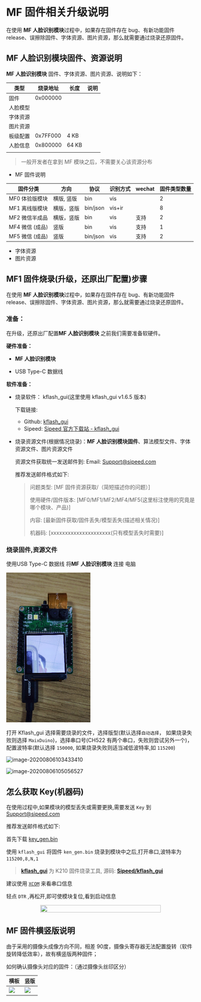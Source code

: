 # MF 固件相关升级说明

在使用 **MF 人脸识别模块**过程中，如果存在固件存在 bug、有新功能固件 release、误擦除固件、字体资源、图片资源，那么就需要通过烧录还原固件。

## MF 人脸识别模块固件、资源说明

**MF 人脸识别模块** 固件、字体资源、图片资源、说明如下：


| 类型     | 烧录地址 | 长度  | 说明 |
| -------- | -------- | ----- | ---- |
| 固件     | 0x000000 |       |      |
| 人脸模型 |          |       |      |
| 字体资源 |          |       |      |
| 图片资源 |          |       |      |
| 板级配置 | 0x7FF000 | 4 KB  |      |
| 人脸信息 | 0x800000 | 64 KB |      |
|          |          |       |      |

> 一般开发者在拿到 MF 模块之后，不需要关心该资源分布

- MF 固件说明

| 固件分类        | 方向       | 协议     | 识别方式 | wechat | 固件类型数量 |
| --------------- | ---------- | -------- | -------- | ------ | ------------ |
| MF0 体验版模块  | 横版, 竖版 | bin      | vis      |        | 2            |
| MF1 离线版模块  | 横版，竖版 | bin/json | vis+ir   |        | 8            |
| MF2 微信半成品  | 横版，竖版 | bin      | vis      | 支持   | 2            |
| MF4 微信 (成品) | 竖版       | bin      | vis      | 支持   | 1            |
| MF5 微信 (成品) | 竖版       | bin/json | vis      | 支持   | 2            |

- 字体资源
- 图片资源


## MF1 固件烧录(升级，还原出厂配置)步骤

在使用 **MF 人脸识别模块**过程中，如果存在固件存在 bug、有新功能固件 release、误擦除固件、字体资源、图片资源，那么就需要通过烧录还原固件。

### 准备：

在升级，还原出厂配置**MF 人脸识别模块** 之前我们需要准备软硬件。

**硬件准备：**

 -  **MF 人脸识别模块**

 -  USB Type-C 数据线


**软件准备：**

  - 烧录软件： kflash_gui(这里使用 kflash_gui v1.6.5 版本)

    下载链接:
    - Github: [kflash_gui](https://github.com/Sipeed/kflash_gui)
    - Sipeed: [Sipeed 官方下载站 - kflash_gui](https://dl.sipeed.com/MAIX/tools/kflash_gui/kflash_gui_v1.6.5)

  - 烧录资源文件(根据情况烧录)：**MF 人脸识别模块固件**、算法模型文件、字体资源文件、图片资源文件


    资源文件获取统一发送邮件到: Email: Support@sipeed.com

      推荐发送邮件格式如下:

      > 问题类型: [MF 固件资源获取/（简短描述你的问题）]
      >
      > 使用硬件/固件版本: [MF0/MF1/MF2/MF4/MF5(这里标注使用的究竟是哪个模块、产品)]
      >
      > 内容: [最新固件获取/固件丢失/模型丢失(描述相关情况)]
      >
      > 机器码: [xxxxxxxxxxxxxxxxxxxxx(只有模型丢失时需要)]


### 烧录固件,资源文件

使用USB Type-C 数据线 将**MF 人脸识别模块** 连接 电脑

![MF1 connect USB](../../assets/mf_module/mf1/mf1_view.png)

打开 Kflash_gui 选择需要烧录的文件，选择版型(默认选择`自动选择`， 如果烧录失败则选择 `MaixDuino`)，选择串口号(CH522 有两个串口，失败则尝试另外一个)，配置波特率(默认选择 `150000`, 如果烧录失败则适当减低波特率,如 `115200`)

![image-20200806103433410](../../assets/kflash_gui/image-20200806103433410.png)

![image-20200806105056527](../../assets/kflash_gui/image-20200806105056527.png)

## 怎么获取 Key(机器码)

在使用过程中,如果模块的模型丢失或需要更换,需要发送 `Key` 到 <Support@sipeed.com>

推荐发送邮件格式如下:


首先下载 [key_gen.bin](https://fdvad021asfd8q.oss-cn-hangzhou.aliyuncs.com/Sipeed_M1/firmware/key_gen_v1.2.bin)

使用 `kflash_gui` 将固件 `ken_gen.bin` 烧录到模块中之后,打开串口,波特率为`115200,8,N,1`

> **[kflash_gui](https://github.com/Sipeed/kflash_gui/releases)** 为 K210 固件烧录工具, 源码: [**Sipeed/kflash_gui**](https://github.com/Sipeed/kflash_gui)

建议使用 [`XCOM`](tools/XCOM_V2.6.exe) 来看串口信息

轻点 `DTR` ,再松开,即可使模块复位,看到启动信息

<center class="half">
<img src="../../assets/other/how_to_get_key.png" height = 50% width = 80% />
</center>


## MF 固件横竖版说明

由于采用的摄像头成像方向不同，相差 90度，摄像头寄存器无法配置旋转（软件旋转降低效率），故有横竖版两种固件；

如何确认摄像头对应的固件：（通过摄像头丝印区分）

| 横板 | 竖版 |
| --- | --- |
| ![](../../assets/mf_module/mf1/mf_dual_camera_1.jpg) | ![](../../assets/mf_module/mf1/mf_dual_camera_2.png) |
